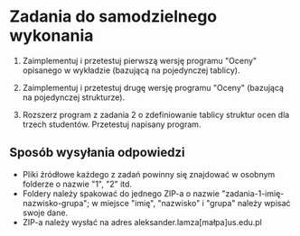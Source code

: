 Zadania do samodzielnego wykonania
==================================

1. Zaimplementuj i przetestuj pierwszą wersję programu "Oceny" opisanego w wykładzie (bazującą na pojedynczej tablicy).

2. Zaimplementuj i przetestuj drugę wersję programu "Oceny" (bazującą na pojedynczej strukturze).

3. Rozszerz program z zadania 2 o zdefiniowanie tablicy struktur ocen dla trzech studentów. Przetestuj napisany program.  

Sposób wysyłania odpowiedzi
---------------------------
- Pliki źródłowe każdego z zadań powinny się znajdować w osobnym folderze o nazwie "1", "2" itd.
- Foldery należy spakować do jednego ZIP-a o nazwie "zadania-1-imię-nazwisko-grupa"; w miejsce "imię", "nazwisko" i "grupa" należy wpisać swoje dane.
- ZIP-a należy wysłać na adres aleksander.lamza[małpa]us.edu.pl
